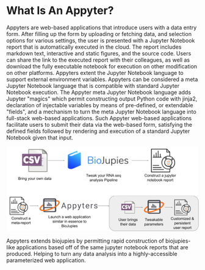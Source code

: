 # What Is An Appyter?

Appyters are web-based applications that introduce users with a data entry form. After filling up the form by uploading or fetching data, and selection options for various settings, the user is presented with a Jupyter Notebook report that is automatically executed in the cloud. The report includes markdown text, interactive and static figures, and the source code. Users can share the link to the executed report with their colleagues, as well as download the fully executable notebook for execution on other modification on other platforms. Appyters extent the Jupyter Notebook language to support external environment variables. Appyters can be considered a meta Jupyter Notebook language that is compatible with standard Jupyter Notebook execution. The Appyter meta Jupyter Notebook language adds Jupyter "magics" which permit constructing output Python code with jinja2, declaration of injectable variables by means of pre-defined, or extendable "fields", and a mechanism to turn the meta Jupyter Notebook language into full-stack web-based applications. Such Appyter web-based applications facilitate users to submit their data via the web-based form, satisfying the defined fields followed by rendering and execution of a standard Jupyter Notebook given that input.

<img class="img-fluid w-100 m-2 mb-4" src="../images/what-is-an-appyter-figure.svg" />

Appyters extends biojupies by permitting rapid construction of biojupies-like applications based off of the same jupyter notebook reports that are produced. Helping to turn any data analysis into a highly-accessible parameterized web application.

